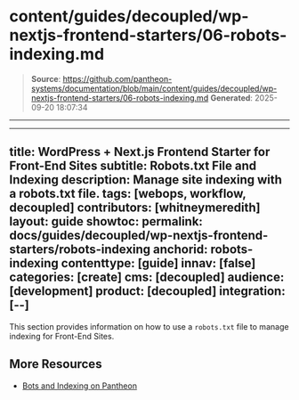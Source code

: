 # content/guides/decoupled/wp-nextjs-frontend-starters/06-robots-indexing.md

> **Source**: https://github.com/pantheon-systems/documentation/blob/main/content/guides/decoupled/wp-nextjs-frontend-starters/06-robots-indexing.md
> **Generated**: 2025-09-20 18:07:34

---

---
title: WordPress + Next.js Frontend Starter for Front-End Sites
subtitle: Robots.txt File and Indexing
description: Manage site indexing with a robots.txt file.
tags: [webops, workflow, decoupled]
contributors: [whitneymeredith]
layout: guide
showtoc:
permalink: docs/guides/decoupled/wp-nextjs-frontend-starters/robots-indexing
anchorid: robots-indexing
contenttype: [guide]
innav: [false]
categories: [create]
cms: [decoupled]
audience: [development]
product: [decoupled]
integration: [--]
---

This section provides information on how to use a `robots.txt` file to manage indexing for Front-End Sites.

<Partial file="decoupled-nextjs-robots.md" />

## More Resources

- [Bots and Indexing on Pantheon](/bots-and-indexing)